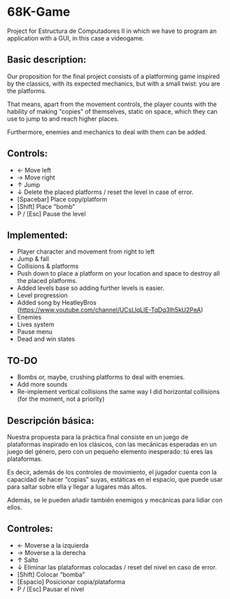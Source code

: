 # 68K-Game
Project for Estructura de Computadores II in which we have to program an application with a GUI, in this case a videogame.

## Basic description:
Our proposition for the final project consists of a platforming game inspired by the classics, with its expected mechanics, but with a small twist: you are the platforms.

That means, apart from the movement controls, the player counts with the hability of making "copies" of themselves, static on space, which they can use to jump to and reach higher places.

Furthermore, enemies and mechanics to deal with them can be added.

## Controls:
*	←		Move left
*	→		Move right
*	↑		Jump
*	↓ 		Delete the placed platforms / reset the level in case of error.
*	[Spacebar] 	Place copy/platform
*	[Shift] 	Place "bomb"
*	P / [Esc] 	Pause the level

## Implemented:
* Player character and movement from right to left
* Jump & fall
* Collisions & platforms
* Push down to place a platform on your location and space to destroy all the placed platforms.
* Added levels base so adding further levels is easier.
* Level progression
* Added song by HeatleyBros (https://www.youtube.com/channel/UCsLlqLIE-TqDq3lh5kU2PeA)
* Enemies
* Lives system
* Pause menu
* Dead and win states

## TO-DO
* Bombs or, maybe, crushing platforms to deal with enemies.
* Add more sounds
* Re-implement vertical collisions the same way I did horizontal collisions (for the moment, not a priority)

## Descripción básica:
Nuestra propuesta para la práctica final consiste en un juego de plataformas inspirado en los clásicos, con las mecánicas esperadas en un juego del género, pero con un pequeño elemento inesperado: tú eres las plataformas.

Es decir, además de los controles de movimiento, el jugador cuenta con la capacidad de hacer “copias” suyas, estáticas en el espacio, que puede usar para saltar sobre ella y llegar a lugares más altos.

Además, se le pueden añadir también enemigos y mecánicas para lidiar con ellos.

## Controles:
*	←		Moverse a la izquierda
*	→		Moverse a la derecha
*	↑		Salto
*	↓		Eliminar las plataformas colocadas / reset del nivel en caso de error.
*	[Shift]		Colocar “bomba”
*	[Espacio] 	Posicionar copia/plataforma
*	P / [Esc]	Pausar el nivel
